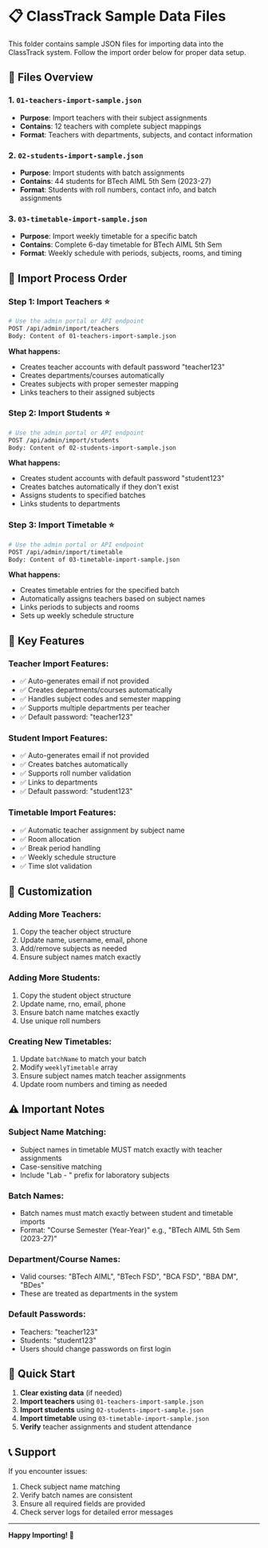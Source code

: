 # 📋 ClassTrack Sample Data Files

This folder contains sample JSON files for importing data into the ClassTrack system. Follow the import order below for proper data setup.

## 📁 Files Overview

### 1. `01-teachers-import-sample.json`
- **Purpose**: Import teachers with their subject assignments
- **Contains**: 12 teachers with complete subject mappings
- **Format**: Teachers with departments, subjects, and contact information

### 2. `02-students-import-sample.json`
- **Purpose**: Import students with batch assignments
- **Contains**: 44 students for BTech AIML 5th Sem (2023-27)
- **Format**: Students with roll numbers, contact info, and batch assignments

### 3. `03-timetable-import-sample.json`
- **Purpose**: Import weekly timetable for a specific batch
- **Contains**: Complete 6-day timetable for BTech AIML 5th Sem
- **Format**: Weekly schedule with periods, subjects, rooms, and timing

## 🔄 Import Process Order

### **Step 1: Import Teachers** ⭐
```bash
# Use the admin portal or API endpoint
POST /api/admin/import/teachers
Body: Content of 01-teachers-import-sample.json
```

**What happens:**
- Creates teacher accounts with default password "teacher123"
- Creates departments/courses automatically
- Creates subjects with proper semester mapping
- Links teachers to their assigned subjects

### **Step 2: Import Students** ⭐
```bash
# Use the admin portal or API endpoint
POST /api/admin/import/students
Body: Content of 02-students-import-sample.json
```

**What happens:**
- Creates student accounts with default password "student123"
- Creates batches automatically if they don't exist
- Assigns students to specified batches
- Links students to departments

### **Step 3: Import Timetable** ⭐
```bash
# Use the admin portal or API endpoint
POST /api/admin/import/timetable
Body: Content of 03-timetable-import-sample.json
```

**What happens:**
- Creates timetable entries for the specified batch
- Automatically assigns teachers based on subject names
- Links periods to subjects and rooms
- Sets up weekly schedule structure

## 🎯 Key Features

### **Teacher Import Features:**
- ✅ Auto-generates email if not provided
- ✅ Creates departments/courses automatically
- ✅ Handles subject codes and semester mapping
- ✅ Supports multiple departments per teacher
- ✅ Default password: "teacher123"

### **Student Import Features:**
- ✅ Auto-generates email if not provided
- ✅ Creates batches automatically
- ✅ Supports roll number validation
- ✅ Links to departments
- ✅ Default password: "student123"

### **Timetable Import Features:**
- ✅ Automatic teacher assignment by subject name
- ✅ Room allocation
- ✅ Break period handling
- ✅ Weekly schedule structure
- ✅ Time slot validation

## 🔧 Customization

### **Adding More Teachers:**
1. Copy the teacher object structure
2. Update name, username, email, phone
3. Add/remove subjects as needed
4. Ensure subject names match exactly

### **Adding More Students:**
1. Copy the student object structure
2. Update name, rno, email, phone
3. Ensure batch name matches exactly
4. Use unique roll numbers

### **Creating New Timetables:**
1. Update `batchName` to match your batch
2. Modify `weeklyTimetable` array
3. Ensure subject names match teacher assignments
4. Update room numbers and timing as needed

## ⚠️ Important Notes

### **Subject Name Matching:**
- Subject names in timetable MUST match exactly with teacher assignments
- Case-sensitive matching
- Include "Lab - " prefix for laboratory subjects

### **Batch Names:**
- Batch names must match exactly between student and timetable imports
- Format: "Course Semester (Year-Year)" e.g., "BTech AIML 5th Sem (2023-27)"

### **Department/Course Names:**
- Valid courses: "BTech AIML", "BTech FSD", "BCA FSD", "BBA DM", "BDes"
- These are treated as departments in the system

### **Default Passwords:**
- Teachers: "teacher123"
- Students: "student123"
- Users should change passwords on first login

## 🚀 Quick Start

1. **Clear existing data** (if needed)
2. **Import teachers** using `01-teachers-import-sample.json`
3. **Import students** using `02-students-import-sample.json`
4. **Import timetable** using `03-timetable-import-sample.json`
5. **Verify** teacher assignments and student attendance

## 📞 Support

If you encounter issues:
1. Check subject name matching
2. Verify batch names are consistent
3. Ensure all required fields are provided
4. Check server logs for detailed error messages

---

**Happy Importing! 🎉**
